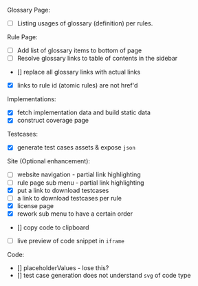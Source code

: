 Glossary Page:
- [ ] Listing usages of glossary (definition) per rules.

Rule Page:
- [ ] Add list of glossary items to bottom of page
- [ ] Resolve glossary links  to table of contents in the sidebar
- [] replace all glossary links with actual links
- [x] links to rule id (atomic rules) are not href'd


Implementations:
- [x] fetch implementation data and build static data
- [x] construct coverage page

Testcases:
- [x] generate test cases assets & expose `json`

Site (Optional enhancement):
- [ ] website navigation - partial link highlighting
- [ ] rule page sub menu - partial link highlighting
- [x] put a link to download testcases
- [ ] a link to download testcases per rule
- [x] license page
- [x] rework sub menu to have a certain order
- [] copy code to clipboard
- [ ] live preview of code snippet in `iframe`

Code:
- [] placeholderValues - lose this?
- [] test case generation does not understand `svg` of code type